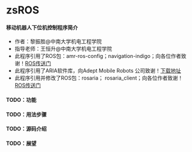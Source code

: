 # zsROS
#### 移动机器人下位机控制程序简介

* 作者：黎振胜@中南大学机电工程学院
* 指导老师：王恒升@中南大学机电工程学院
* 此程序引用了ROS包：amr-ros-config；navigation-indigo；向各位作者致谢！[ROS传送门](wiki.ros.org)
* 此程序引用了ARIA软件库，向Adept Mobile Robots 公司致谢！[下载地址](http://robots.mobilerobots.com/wiki/ARIA)
* 此程序引用并修改了ROS包：rosaria； rosaria_client；向各位作者致谢！[ROS传送门](wiki.ros.org)

#### TODO：功能
#### TODO：用法步骤
#### TODO：源码介绍
#### TODO：展望
